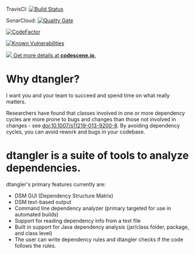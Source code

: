 TravisCI: [![Build Status](https://travis-ci.org/jimbethancourt/dtangler.svg?branch=master)](https://travis-ci.org/jimbethancourt/dtangler) 

SonarCloud: [![Quality Gate](https://sonarcloud.io/api/badges/gate?key=org.dtangler%3Adtangler)](https://sonarcloud.io/dashboard?id=org.dtangler%3Adtangler)

[![CodeFactor](https://www.codefactor.io/repository/github/jimbethancourt/dtangler/badge)](https://www.codefactor.io/repository/github/jimbethancourt/dtangler)

[![Known Vulnerabilities](https://snyk.io/test/github/jimbethancourt/dtangler/badge.svg?targetFile=pom.xml)](https://snyk.io/test/github/jimbethancourt/dtangler?targetFile=pom.xml)

[![](http://codescene.io/projects/2168/status.svg) Get more details at **codescene.io**.](http://codescene.io/projects/2168/jobs/latest-successful/results)

# Why dtangler?
I want you and your team to succeed and spend time on what really matters.

Researchers have found that classes involved in one or more dependency cycles are more prone to bugs and changes than those not involved in changes - see [doi:10.1007/s11219-013-9200-8](https://link.springer.com/article/10.1007%2Fs11219-013-9200-8).  By avoiding dependency cycles, you can avoid rework and bugs in your codebase.

# dtangler is a suite of tools to analyze dependencies. 

dtangler's primary features currently are:
* DSM GUI (Dependency Structure Matrix)
* DSM text-based output
* Command line dependency analyzer (primary targeted for use in automated builds)
* Support for reading dependency info from a text file
* Built in support for Java dependency analysis (jar/class folder, package, and class level)
* The user can write dependency rules and dtangler checks if the code follows the rules.
